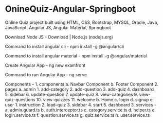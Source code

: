 # OnineQuiz-Angular-Springboot
Online Quiz project built using HTML, CSS, Bootstrap, MYSQL, Oracle, Java, JavaScript, Angular JS, Angular Material, Springboot

Download Node JS -
  Download | Node.js (nodejs.org)

Command to install angular cli - 
  npm install -g @angular/cli

Command to install angular material - 
  npm install -g @angular/material

Create Angular App - 
  ng new examfront

Command to run Angular App - 
  ng serve
  
  Components - 
	  1. components
		  a. Navbar Component
		  b. Footer Component
    2. pages
		  a. admin
        1. add-category
        2. add-question
        3. add-quiz
        4. dashboard
        5. sidebar
        6. update-question
        7. update-quiz
        8. view-categories
        9. view-quiz-questions
        10. view-quizzes
        11. welcome
      b. Home
      c. login
      d. signup
      e. user
        1. instruction
        2. load-quiz
        3. sidebar
        4. start
        5. dashboard
	3. services - 
		a. admin.guard.ts
		b. auth.interceptor.ts
		c. category.service.ts
		d. helper.ts
		e. login.service.ts
		f. question.service.ts
		g. quiz.service.ts
		h. user.service.ts

  
